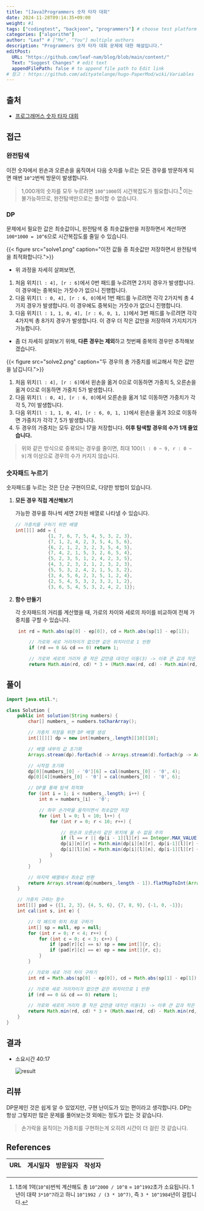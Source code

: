 ```yaml
---
title: "[Java]Programmers 숫자 타자 대회"
date: 2024-11-28T09:14:35+09:00
weight: #1
tags: ["codingtest", "backjoon", "programmers"] # choose test platform
categories: ["algorithm"]
author: "Leaf" # ["Me", "You"] multiple authors
description: "Programmers 숫자 타자 대회 문제에 대한 해설입니다."
editPost:
  URL: "https://github.com/leaf-nam/blog/blob/main/content/"
  Text: "Suggest Changes" # edit text
  appendFilePath: false # to append file path to Edit link
# 참고 : https://github.com/adityatelange/hugo-PaperMod/wiki/Variables
---
```


## 출처

- [프로그래머스 숫자 타자 대회](https://school.programmers.co.kr/learn/courses/30/lessons/136797)

## 접근

### 완전탐색

이전 숫자에서 왼손과 오른손을 움직여서 다음 숫자를 누르는 모든 경우를 방문하게 되면 매번 `10^2`번씩 방문이 발생합니다.

> 1,000개의 숫자를 모두 누르려면 `100^1000`의 시간복잡도가 필요합니다.[^1] 이는 불가능하므로, 완전탐색만으로는 풀이할 수 없습니다.

### DP

문제에서 필요한 값은 최솟값이니, 완전탐색 중 최솟값들만을 저장하면서 계산하면 `100*1000 = 10^6`으로 시간복잡도를 줄일 수 있습니다.

{{< figure src="solve1.png" caption="이전 값들 중 최솟값만 저장하면서 완전탐색을 최적화합니다.">}}

- 위 과정을 자세히 살펴보면,

1. 처음 위치`[l : 4], [r : 6]`에서 0번 패드를 누르려면 2가지 경우가 발생합니다. 이 경우에는 중복되는 가짓수가 없으니 진행합니다.
2. 다음 위치`[l : 0, 4], [r : 6, 0]`에서 1번 패드를 누르려면 각각 2가지씩 총 4가지 경우가 발생합니다. 이 경우에도 중복되는 가짓수가 없으니 진행합니다.
3. 다음 위치`[l : 1, 1, 0, 4], [r : 6, 0, 1, 1]`에서 3번 패드를 누르려면 각각 4가지씩 총 8가지 경우가 발생합니다. 이 경우 더 작은 값만을 저장하여 가지치기가 가능합니다.

- 좀 더 자세히 살펴보기 위해, **다른 경우는 제외**하고 첫번째 중복의 경우만 추적해보겠습니다.

{{< figure src="solve2.png" caption="두 경우의 총 가중치를 비교해서 작은 값만을 남깁니다.">}}

1. 처음 위치`[l : 4], [r : 6]`에서 왼손을 옮겨 0으로 이동하면 가중치 5, 오른손을 옮겨 0으로 이동하면 가중치 5가 발생합니다.
2. 다음 위치`[l : 0, 4], [r : 6, 0]`에서 오른손을 옮겨 1로 이동하면 가중치가 각각 5, 7이 발생합니다.
3. 다음 위치`[l : 1, 1, 0, 4], [r : 6, 0, 1, 1]`에서 왼손을 옮겨 3으로 이동하면 가중치가 각각 7, 5가 발생합니다.
4. 두 경우의 가중치는 모두 같으니 17을 저장합니다. **이후 탐색할 경우의 수가 1개 줄었습니다.**

> 위와 같은 방식으로 중복되는 경우를 줄이면, 최대 100`[l : 0 ~ 9, r : 0 ~ 9]`개 이상으로 경우의 수가 커지지 않습니다.

### 숫자패드 누르기

숫자패드를 누르는 것은 단순 구현이므로, 다양한 방법이 있습니다.

1. **모든 경우 직접 계산해보기**

   가능한 경우를 하나씩 세면 2차원 배열로 나타낼 수 있습니다.

   ```Java
   // 가중치를 구하기 위한 배열
   int[][] add = {
               {1, 7, 6, 7, 5, 4, 5, 3, 2, 3},
               {7, 1, 2, 4, 2, 3, 5, 4, 5, 6},
               {6, 2, 1, 2, 3, 2, 3, 5, 4, 5},
               {7, 4, 2, 1, 5, 3, 2, 6, 5, 4},
               {5, 2, 3, 5, 1, 2, 4, 2, 3, 5},
               {4, 3, 2, 3, 2, 1, 2, 3, 2, 3},
               {5, 5, 3, 2, 4, 2, 1, 5, 3, 2},
               {3, 4, 5, 6, 2, 3, 5, 1, 2, 4},
               {2, 5, 4, 5, 3, 2, 3, 2, 1, 2},
               {3, 6, 5, 4, 5, 3, 2, 4, 2, 1}};
   ```

2. **함수 만들기**

   각 숫자패드의 거리를 계산했을 때, 가로의 차이와 세로의 차이를 비교하여 전체 가중치를 구할 수 있습니다.

   ```Java
    int rd = Math.abs(sp[0] - ep[0]), cd = Math.abs(sp[1] - ep[1]);

        // 가로와 세로 거리차이가 없으면 같은 위치이므로 1 반환
        if (rd == 0 && cd == 0) return 1;

        // 가로와 세로의 거리차 중 작은 값만큼 대각선 이동(3) -> 이후 큰 값과 작은 값 차이만큼 평행 이동(2)
        return Math.min(rd, cd) * 3 + (Math.max(rd, cd) - Math.min(rd, cd)) * 2;
   ```

## 풀이

```Java
import java.util.*;

class Solution {
    public int solution(String numbers) {
        char[] numbers_ = numbers.toCharArray();

        // 가중치 저장을 위한 DP 배열 생성
        int[][][] dp = new int[numbers_.length][10][10];

        // 배열 내부의 값 초기화
        Arrays.stream(dp).forEach(d -> Arrays.stream(d).forEach(p -> Arrays.fill(p, Integer.MAX_VALUE)));

        // 시작점 초기화
        dp[0][numbers_[0] - '0'][6] = cal(numbers_[0] - '0', 4);
        dp[0][4][numbers_[0] - '0'] = cal(numbers_[0] - '0', 6);

        // DP를 통해 탐색 최적화
        for (int i = 1; i < numbers_.length; i++) {
            int n = numbers_[i] - '0';

            // 좌우 손가락을 움직이면서 최솟값만 저장
            for (int l = 0; l < 10; l++) {
                for (int r = 0; r < 10; r++) {

                    // 왼손과 오른손이 같은 위치에 올 수 없음 주의
                    if (l == r || dp[i - 1][l][r] == Integer.MAX_VALUE) continue;
                    dp[i][n][r] = Math.min(dp[i][n][r], dp[i-1][l][r] + cal(n, l));
                    dp[i][l][n] = Math.min(dp[i][l][n], dp[i-1][l][r] + cal(n, r));
                }
            }
        }

        // 마지막 배열에서 최솟값 반환
        return Arrays.stream(dp[numbers_.length - 1]).flatMapToInt(Arrays::stream).min().orElse(0);
    }

    // 가중치 구하는 함수
    int[][] pad = {{1, 2, 3}, {4, 5, 6}, {7, 8, 9}, {-1, 0, -1}};
    int cal(int s, int e) {

        // 각 패드의 위치 좌표 구하기
        int[] sp = null, ep = null;
        for (int r = 0; r < 4; r++) {
            for (int c = 0; c < 3; c++) {
                if (pad[r][c] == s) sp = new int[]{r, c};
                if (pad[r][c] == e) ep = new int[]{r, c};
            }
        }

        // 가로와 세로 가리 차이 구하기
        int rd = Math.abs(sp[0] - ep[0]), cd = Math.abs(sp[1] - ep[1]);

        // 가로와 세로 거리차이가 없으면 같은 위치이므로 1 반환
        if (rd == 0 && cd == 0) return 1;

        // 가로와 세로의 거리차 중 작은 값만큼 대각선 이동(3) -> 이후 큰 값과 작은 값 차이만큼 평행 이동(2)
        return Math.min(rd, cd) * 3 + (Math.max(rd, cd) - Math.min(rd, cd)) * 2;
    }
}
```

## 결과

- 소요시간 40:17

  ![result](result.png)

## 리뷰

DP문제인 것은 쉽게 알 수 있었지만, 구현 난이도가 있는 편이라고 생각합니다. DP는 항상 그렇지만 많은 문제를 풀어보는것 외에는 정도가 없는 것 같습니다.

> 손가락을 움직이는 가중치를 구현하는게 오히려 시간이 더 걸린 것 같습니다.

## References

| URL | 게시일자 | 방문일자 | 작성자 |
| :-- | :------- | :------- | :----- |

[^1]: 1초에 1억(`10^8`)번씩 계산해도 총 `10^2000 / 10^8` = `10^1992`초가 소요됩니다. 1년이 대략 `3*10^7`라고 하니 `10^1992 / (3 * 10^7)`, 즉 `3 * 10^1984`년이 걸립니다.
